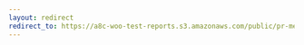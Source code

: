 ```yaml
---
layout: redirect
redirect_to: https://a8c-woo-test-reports.s3.amazonaws.com/public/pr-merge/37725/api/index.html
---
```

